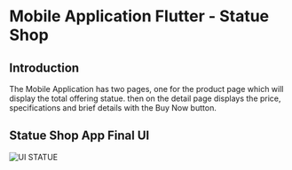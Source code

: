 # Mobile Application Flutter - Statue Shop



## Introduction
The Mobile Application has two pages, one for the product page which will display the total offering statue. then on the detail page displays the price, specifications and brief details with the Buy Now button.

## Statue Shop App Final UI

![UI STATUE](https://user-images.githubusercontent.com/38379100/148509611-e6785c0a-4b1e-4aa6-9f08-e778c7f43763.png)

